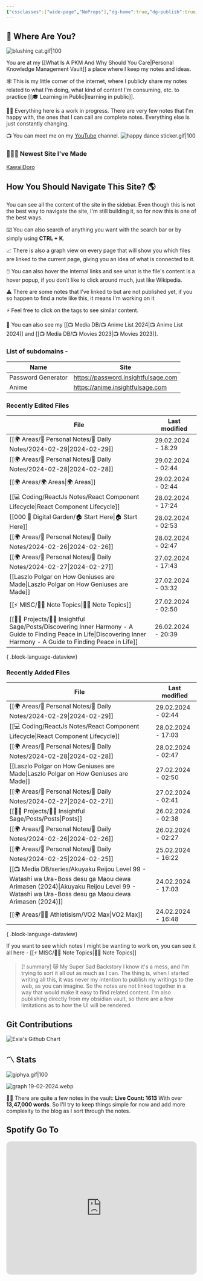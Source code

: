 ```yaml
---
{"cssclasses":["wide-page","NoProps"],"dg-home":true,"dg-publish":true,"permalink":"/000-digital-garden/start-here/","tags":["gardenEntry"],"dgPassFrontmatter":true,"noteIcon":"3","created":"2023-12-10T08:50:33.353+05:30","updated":"2024-02-28T02:53:42.240+05:30"}
---
```


## 🫨 Where Are You?

![blushing cat.gif|100](/img/user/%F0%9F%9B%A2%EF%B8%8F%20Resources/%F0%9F%93%81%20Files/%F0%9F%93%B8Images/blushing%20cat.gif)

You are at my [[What Is A PKM And Why Should You Care\|Personal Knowledge Management Vault]] a place where I keep my notes and ideas.

🕸️ This is my little corner of the internet, where I publicly share my notes related to what I'm doing, what kind of content I'm consuming, etc. to practice [[🎓 Learning in Public\|learning in public]].

👷🏻 Everything here is a work in progress. There are very few notes that I'm happy with, the ones that I can call are complete notes. Everything else is just constantly changing.

📺 You can meet me on my [YouTube](https://youtube.com/@varunpaherwar) channel.
![happy dance sticker.gif|100](/img/user/%F0%9F%9B%A2%EF%B8%8F%20Resources/%F0%9F%93%81%20Files/%F0%9F%93%B8Images/happy%20dance%20sticker.gif)
### 🧑🏻‍💻 Newest Site I've Made
[KawaiiDoro](https://kawaiidoro.com)

## How You Should Navigate This Site? 🌎
You can see all the content of the site in the sidebar. Even though this is not the best way to navigate the site, I'm still building it, so for now this is one of the best ways.

⌨️ You can also search of anything you want with the search bar or by simply using **CTRL + K**.

📈 There is also a graph view on every page that will show you which files are linked to the current page, giving you an idea of what is connected to it.

🖱️ You can also hover the internal links and see what is the file's content is a hover popup, if you don't like to click around much, just like Wikipedia.

⚠️ There are some notes that I've linked to but are not published yet, if you so happen to find a note like this, it means I'm working on it

⚡ Feel free to click on the tags to see similar content.

🎥 You can also see my [[📺 Media DB/📺 Anime List 2024\|📺 Anime List 2024]] and [[📺 Media DB/📺 Movies 2023\|📺 Movies 2023]].

### List of subdomains -
| Name | Site |
| ---- | ---- |
| Password Generator | https://password.insightfulsage.com |
| Anime | https://anime.insightfulsage.com |

### Recently Edited Files
| File                                                                                                                                                                       | Last modified      |
| -------------------------------------------------------------------------------------------------------------------------------------------------------------------------- | ------------------ |
| [[🌍 Areas/📧 Personal Notes/📓 Daily Notes/2024-02-29\|2024-02-29]]                                                                                                    | 29.02.2024 - 18:29 |
| [[🌍 Areas/📧 Personal Notes/📓 Daily Notes/2024-02-28\|2024-02-28]]                                                                                                    | 29.02.2024 - 02:44 |
| [[🌍 Areas/🌍 Areas\|🌍 Areas]]                                                                                                                                         | 29.02.2024 - 02:44 |
| [[💻 Coding/ReactJs Notes/React Component Lifecycle\|React Component Lifecycle]]                                                                                        | 28.02.2024 - 17:24 |
| [[000 🏡 Digital Garden/🏠 Start Here\|🏠 Start Here]]                                                                                                                  | 28.02.2024 - 02:53 |
| [[🌍 Areas/📧 Personal Notes/📓 Daily Notes/2024-02-26\|2024-02-26]]                                                                                                    | 28.02.2024 - 02:47 |
| [[🌍 Areas/📧 Personal Notes/📓 Daily Notes/2024-02-27\|2024-02-27]]                                                                                                    | 27.02.2024 - 17:43 |
| [[Laszlo Polgar on How Geniuses are Made\|Laszlo Polgar on How Geniuses are Made]]                                                                                      | 27.02.2024 - 03:32 |
| [[⚡ MISC/✍🏻 Note Topics\|✍🏻 Note Topics]]                                                                                                                             | 27.02.2024 - 02:50 |
| [[👷🏻 Projects/🧓🏻 Insightful Sage/Posts/Discovering Inner Harmony - A Guide to Finding Peace in Life\|Discovering Inner Harmony - A Guide to Finding Peace in Life]] | 26.02.2024 - 20:39 |

{ .block-language-dataview}

### Recently Added Files
| File                                                                                                                                                                                       | Last modified      |
| ------------------------------------------------------------------------------------------------------------------------------------------------------------------------------------------ | ------------------ |
| [[🌍 Areas/📧 Personal Notes/📓 Daily Notes/2024-02-29\|2024-02-29]]                                                                                                                    | 29.02.2024 - 02:44 |
| [[💻 Coding/ReactJs Notes/React Component Lifecycle\|React Component Lifecycle]]                                                                                                        | 28.02.2024 - 17:03 |
| [[🌍 Areas/📧 Personal Notes/📓 Daily Notes/2024-02-28\|2024-02-28]]                                                                                                                    | 28.02.2024 - 02:47 |
| [[Laszlo Polgar on How Geniuses are Made\|Laszlo Polgar on How Geniuses are Made]]                                                                                                      | 27.02.2024 - 02:50 |
| [[🌍 Areas/📧 Personal Notes/📓 Daily Notes/2024-02-27\|2024-02-27]]                                                                                                                    | 27.02.2024 - 02:41 |
| [[👷🏻 Projects/🧓🏻 Insightful Sage/Posts/Posts\|Posts]]                                                                                                                               | 26.02.2024 - 02:38 |
| [[🌍 Areas/📧 Personal Notes/📓 Daily Notes/2024-02-26\|2024-02-26]]                                                                                                                    | 26.02.2024 - 02:27 |
| [[🌍 Areas/📧 Personal Notes/📓 Daily Notes/2024-02-25\|2024-02-25]]                                                                                                                    | 25.02.2024 - 16:22 |
| [[📺 Media DB/series/Akuyaku Reijou Level 99 - Watashi wa Ura-Boss desu ga Maou dewa Arimasen (2024)\|Akuyaku Reijou Level 99 - Watashi wa Ura-Boss desu ga Maou dewa Arimasen (2024)]] | 24.02.2024 - 17:03 |
| [[🌍 Areas/💪🏼 Athletisism/VO2 Max\|VO2 Max]]                                                                                                                                          | 24.02.2024 - 16:48 |

{ .block-language-dataview}

If you want to see which notes I might be wanting to work on, you can see it all here - [[⚡ MISC/✍🏻 Note Topics\|✍🏻 Note Topics]]

>[! summary]  😿 My Super Sad Backstory
> I know it's a mess, and I'm trying to sort it all out as much as I can.
The thing is, when I started writing all this, it was never my intention to publish my writings to the web, as you can imagine.
So the notes are not linked together in a way that would make it easy to find related content.
I'm also publishing directly from my obsidian vault, so there are a few limitations as to how the UI will be rendered.

## Git Contributions
<img src="https://ghchart.rshah.org/A020F0/ooexiaoo" alt="Exia's Github Chart" />

## 〽️ Stats
![giphya.gif|100](/img/user/%F0%9F%9B%A2%EF%B8%8F%20Resources/%F0%9F%93%81%20Files/%F0%9F%93%B8Images/giphya.gif)

![graph 19-02-2024.webp](/img/user/%F0%9F%9B%A2%EF%B8%8F%20Resources/%F0%9F%93%81%20Files/%F0%9F%93%B8Images/graph%2019-02-2024.webp)

😵‍💫 There are quite a few notes in the vault:
**Live Count: 1613** With over **13,47,000 words**.
So I'll try to keep things simple for now and add more complexity to the blog as I sort through the notes.

## Spotify Go To
<iframe style="border-radius:12px" src="https://open.spotify.com/embed/playlist/37i9dQZF1EIYpUgYYPrm7Z?utm_source=generator&theme=0" width="100%" height="352" frameBorder="0" allowfullscreen="" allow="autoplay; clipboard-write; encrypted-media; fullscreen; picture-in-picture" loading="lazy"></iframe>